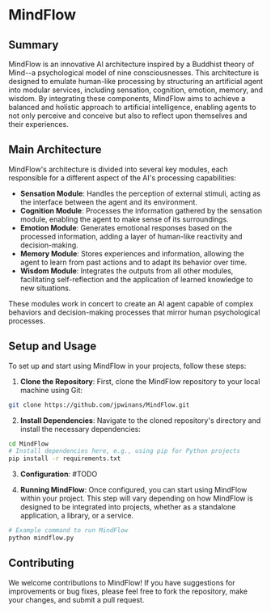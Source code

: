 # MindFlow

## Summary

MindFlow is an innovative AI architecture inspired by a Buddhist theory of Mind--a psychological model of nine consciousnesses. This architecture is designed to emulate human-like processing by structuring an artificial agent into modular services, including sensation, cognition, emotion, memory, and wisdom. By integrating these components, MindFlow aims to achieve a balanced and holistic approach to artificial intelligence, enabling agents to not only perceive and conceive but also to reflect upon themselves and their experiences.

## Main Architecture

MindFlow's architecture is divided into several key modules, each responsible for a different aspect of the AI's processing capabilities:

- **Sensation Module**: Handles the perception of external stimuli, acting as the interface between the agent and its environment.
- **Cognition Module**: Processes the information gathered by the sensation module, enabling the agent to make sense of its surroundings.
- **Emotion Module**: Generates emotional responses based on the processed information, adding a layer of human-like reactivity and decision-making.
- **Memory Module**: Stores experiences and information, allowing the agent to learn from past actions and to adapt its behavior over time.
- **Wisdom Module**: Integrates the outputs from all other modules, facilitating self-reflection and the application of learned knowledge to new situations.

These modules work in concert to create an AI agent capable of complex behaviors and decision-making processes that mirror human psychological processes.

## Setup and Usage

To set up and start using MindFlow in your projects, follow these steps:

1. **Clone the Repository**: First, clone the MindFlow repository to your local machine using Git:

```bash
git clone https://github.com/jpwinans/MindFlow.git
```

2. **Install Dependencies**: Navigate to the cloned repository's directory and install the necessary dependencies:

```bash
cd MindFlow
# Install dependencies here, e.g., using pip for Python projects
pip install -r requirements.txt
```

3. **Configuration**: #TODO

4. **Running MindFlow**: Once configured, you can start using MindFlow within your project. This step will vary depending on how MindFlow is designed to be integrated into projects, whether as a standalone application, a library, or a service.

```bash
# Example command to run MindFlow
python mindflow.py
```

## Contributing

We welcome contributions to MindFlow! If you have suggestions for improvements or bug fixes, please feel free to fork the repository, make your changes, and submit a pull request.
